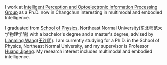 I work at [Intelligent Perception and Optoelectronic Information Processing Group](https://lab.rjmart.cn/10507/ipoeip) as a Ph.D. now in Changchun interesting in multimodal and embodied Intelligence. 

I graduated from [School of Physics](http://www.phy.nenu.edu.cn/), Northeast Normal University(东北师范大学物理学院) with a bachelor's degree and a master's degree, advised by [Lianming Wang(王连明)](https://hxy.hntou.edu.cn/szdw/zrjs/202210/t20221024_70010.html). I am currently studying for a Ph.D. in the School of Physics, Northeast Normal University, and my supervisor is Professor [Huang Jipeng](http://js.nenu.edu.cn/teacher/index.php?zgh=2012900387). My research interest includes multimodal and embodied intelligence. 
